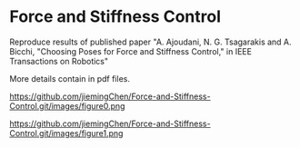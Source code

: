 # Force and Stiffness Control
Reproduce results of published paper "A. Ajoudani, N. G. Tsagarakis and A. Bicchi, "Choosing Poses for Force and Stiffness Control," in IEEE Transactions on Robotics"

More details contain in pdf files.

https://github.com/jiemingChen/Force-and-Stiffness-Control.git/images/figure0.png

https://github.com/jiemingChen/Force-and-Stiffness-Control.git/images/figure1.png
